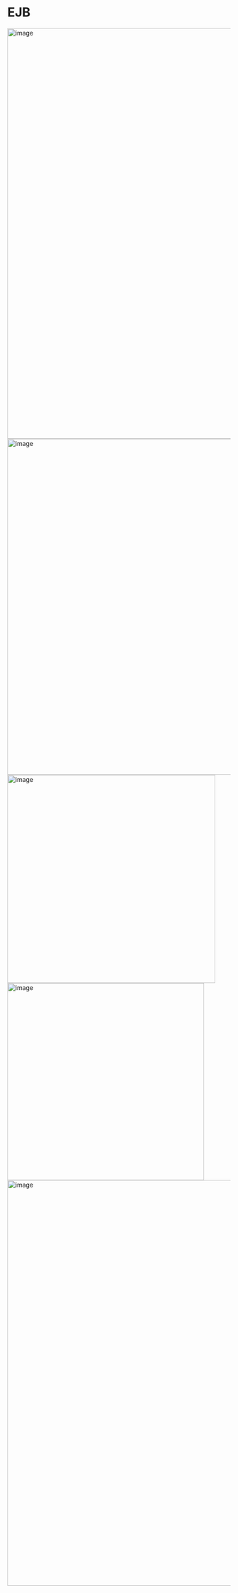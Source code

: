 # EJB
<img width="925" alt="image" src="https://github.com/safaa502/EJB/assets/125218247/a26a8400-1d06-4be7-8d29-729ff91cbb0f">
<img width="757" alt="image" src="https://github.com/safaa502/EJB/assets/125218247/89285ae7-62d4-433b-9f36-07cd04f586ee">
<img width="469" alt="image" src="https://github.com/safaa502/EJB/assets/125218247/964d90d3-9db2-4fc4-ae24-dfd141cef955">
<img width="444" alt="image" src="https://github.com/safaa502/EJB/assets/125218247/bdae9708-d2fb-49cf-b191-e2118d93fd6e">
<img width="914" alt="image" src="https://github.com/safaa502/EJB/assets/125218247/839a9dad-5d5e-4ad7-aa7e-ff15af6a1e23">

